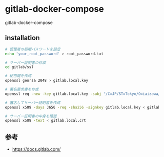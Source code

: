 # gitlab-docker-compose
gitlab-docker-compose

## installation

```bash
# 管理者の初期パスワードを設定
echo 'your_root_password' > root_password.txt

# サーバー証明書の作成
cd gitlab/ssl

# 秘密鍵を作成
openssl genrsa 2048 > gitlab.local.key

# 署名要求書を作成
openssl req -new -key gitlab.local.key -subj "/C=JP/ST=Tokyo/O=iaizawa/CN=gitlab.local" > gitlab.local.csr

# 署名してサーバー証明書を作成
openssl x509 -days 3650 -req -sha256 -signkey gitlab.local.key < gitlab.local.csr > gitlab.local.crt

# サーバー証明書の中身を確認
openssl x509 -text < gitlab.local.crt
```

## 参考
- https://docs.gitlab.com/
